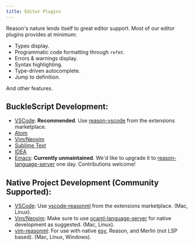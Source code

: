 ```yaml
---
title: Editor Plugins
---
```


Reason's nature lends itself to great editor support. Most of our editor plugins provides at minimum:

- Types display.
- Programmatic code formatting through `refmt`.
- Errors & warnings display.
- Syntax highlighting.
- Type-driven autocomplete.
- Jump to definition.

And other features.

## BuckleScript Development:

- [VSCode](https://github.com/jaredly/reason-language-server): **Recommended**. Use [reason-vscode](https://marketplace.visualstudio.com/items?itemName=jaredly.reason-vscode) from the extensions marketplace.
- [Atom](https://github.com/reasonml-editor/atom-ide-reason)
- [Vim/Neovim](https://github.com/reasonml-editor/vim-reason-plus)
- [Sublime Text](https://github.com/reasonml-editor/sublime-reason)
- [IDEA](https://github.com/reasonml-editor/reasonml-idea-plugin)
- [Emacs](https://github.com/reasonml-editor/reason-mode): **Currently unmaintained**. We'd like to upgrade it to [reason-language-server](https://github.com/jaredly/reason-language-server) one day. Contributions welcome!

## Native Project Development (Community Supported):

- [VSCode](https://marketplace.visualstudio.com/items?itemName=freebroccolo.reasonml): Use [vscode-reasonml](https://marketplace.visualstudio.com/items?itemName=freebroccolo.reasonml) from the extensions marketplace. (Mac, Linux).
- [Vim/Neovim](https://github.com/reasonml-editor/vim-reason-plus): Make sure to use [ocaml-language-server](https://github.com/freebroccolo/ocaml-language-server#installation-1) for native development as suggested. (Mac, Linux).
- [vim-reasonml](https://github.com/jordwalke/vim-reasonml): For use with native [esy](https://esy.sh/), Reason, and Merlin (not LSP based). (Mac, Linux, Windows).
